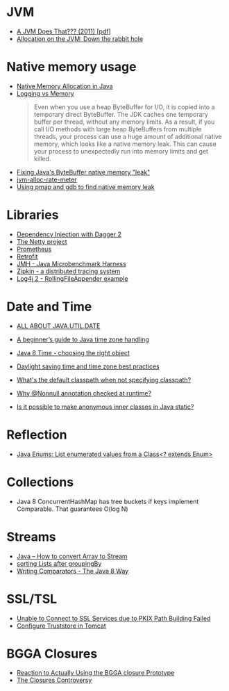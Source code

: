 # JVM
* [A JVM Does That??? (2011) [pdf]](http://www.azulsystems.com/blog/wp-content/uploads/2011/03/2011_WhatDoesJVMDo.pdf)
* [Allocation on the JVM: Down the rabbit hole](http://jcdav.is/2016/07/11/JVM-allocation-secrets/)

# Native memory usage
* [Native Memory Allocation in Java](https://dzone.com/articles/native-memory-allocation-in-examples)
* [Logging vs Memory](https://tersesystems.com/blog/2020/07/09/logging-vs-memory/)
  > Even when you use a heap ByteBuffer for I/O, it is copied into a temporary direct ByteBuffer. The JDK caches one temporary buffer per thread, without any memory limits. As a result, if you call I/O methods with large heap ByteBuffers from multiple threads, your process can use a huge amount of additional native memory, which looks like a native memory leak. This can cause your process to unexpectedly run into memory limits and get killed.
* [Fixing Java's ByteBuffer native memory "leak"](https://www.evanjones.ca/java-bytebuffer-leak.html)
* [jvm-alloc-rate-meter](https://github.com/clojure-goes-fast/jvm-alloc-rate-meter)
* [Using pmap and gdb to find native memory leak](https://stackoverflow.com/questions/61002346/using-pmap-and-gdb-to-find-native-memory-leak)

# Libraries
* [Dependency Injection with Dagger 2](https://www.future-processing.pl/blog/dependency-injection-with-dagger-2/)
* [The Netty project](http://netty.io/)
* [Prometheus](https://prometheus.io/)
* [Retrofit](http://square.github.io/retrofit/)
* [JMH - Java Microbenchmark Harness](http://tutorials.jenkov.com/java-performance/jmh.html)
* [Zipkin - a distributed tracing system](http://zipkin.io/)
* [Log4j 2 - RollingFileAppender example](https://www.boraji.com/log4j-2-rollingfileappender-example)

# Date and Time
* [ALL ABOUT JAVA.UTIL.DATE](https://codeblog.jonskeet.uk/2017/04/23/all-about-java-util-date/)
* [A beginner’s guide to Java time zone handling](https://vladmihalcea.com/2014/11/17/a-beginners-guide-to-java-time-zone-handling/)
* [Java 8 Time - choosing the right object](http://mattgreencroft.blogspot.com/2014/12/java-8-time-choosing-right-object.html)
* [Daylight saving time and time zone best practices](https://stackoverflow.com/questions/2532729/daylight-saving-time-and-time-zone-best-practices)

* [What's the default classpath when not specifying classpath?](http://stackoverflow.com/questions/8227682/whats-the-default-classpath-when-not-specifying-classpath)

* [Why @Nonnull annotation checked at runtime?](http://stackoverflow.com/questions/40847472/why-nonnull-annotation-checked-at-runtime)
* [Is it possible to make anonymous inner classes in Java static?](https://stackoverflow.com/questions/758570/is-it-possible-to-make-anonymous-inner-classes-in-java-static)

# Reflection
* [Java Enums: List enumerated values from a Class<? extends Enum>](http://stackoverflow.com/questions/1626901/java-enums-list-enumerated-values-from-a-class-extends-enum)

# Collections
* Java 8 ConcurrentHashMap has tree buckets if keys implement Comparable. That guarantees O(log N)

# Streams
* [Java – How to convert Array to Stream](https://www.mkyong.com/java8/java-how-to-convert-array-to-stream/)
* [sorting Lists after groupingBy](https://stackoverflow.com/questions/35872236/sorting-lists-after-groupingby)
* [Writing Comparators - The Java 8 Way](https://praveer09.github.io/technology/2016/06/21/writing-comparators-the-java8-way/)

# SSL/TSL
* [Unable to Connect to SSL Services due to PKIX Path Building Failed](https://confluence.atlassian.com/kb/unable-to-connect-to-ssl-services-due-to-pkix-path-building-failed-779355358.html)
* [Configure Truststore in Tomcat](https://stackoverflow.com/questions/21833732/configure-truststore-in-tomcat)

# BGGA Closures
* [Reaction to Actually Using the BGGA closure Prototype](http://hamletdarcy.blogspot.com/2008/02/reaction-to-actually-using-bgga-closure.html)
* [The Closures Controversy](www.javac.info/bloch-closures-controversy.ppt)